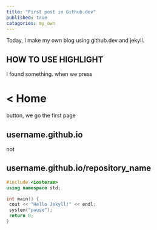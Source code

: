 ```yaml
---
title: "First post in Github.dev"
published: true
catagories: my_own
---
```


Today, I make my own blog using github.dev and jekyll.
## HOW TO USE HIGHLIGHT

I found something. when we press 
# < Home 
button, we go the first page
## username.github.io 
not 
## username.github.io/repository_name

```cpp
#include <iosteram>
using namespace std;

int main() { 
 cout << "Hello Jekyll!" << endl;
 system("pause");
 return 0;
}
```
